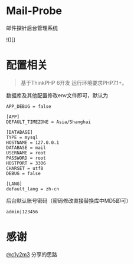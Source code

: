 # Mail-Probe

邮件探针后台管理系统

!()[]

# 配置相关

> 基于ThinkPHP 6开发
> 运行环境要求PHP7.1+。

数据库及其他配置修改env文件即可，默认为

```
APP_DEBUG = false

[APP]
DEFAULT_TIMEZONE = Asia/Shanghai

[DATABASE]
TYPE = mysql
HOSTNAME = 127.0.0.1
DATABASE = mail
USERNAME = root
PASSWORD = root
HOSTPORT = 3306
CHARSET = utf8
DEBUG = false

[LANG]
default_lang = zh-cn
```

后台默认账号密码（密码修改直接替换库中MD5即可）

```
admin|123456
```

# 感谢
[@c1y2m3](https://github.com/c1y2m3) 分享的思路


